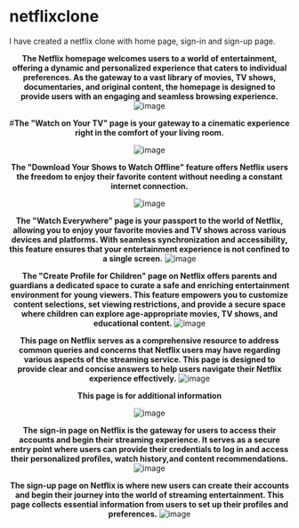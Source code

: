# netflixclone
I have created a netflix clone with home page, sign-in and sign-up page.
<div align="center">

**The Netflix homepage welcomes users to a world of entertainment, offering a dynamic and personalized experience that caters to individual preferences. As the gateway to a vast library of movies, TV shows, documentaries, and original content, the homepage is designed to provide users with an engaging and seamless browsing experience.**
![image](https://github.com/MahnoorFatima670/netflix_clone_website/assets/139101045/dcc038aa-dd64-4321-a3f0-d664c6da74ca)


#**The "Watch on Your TV" page is your gateway to a cinematic experience right in the comfort of your living room.**

![image](https://github.com/MahnoorFatima670/netflix_clone_website/assets/139101045/1afc1b28-83db-4fa7-846f-216e2b351320)



**The "Download Your Shows to Watch Offline" feature offers Netflix users the freedom to enjoy their favorite content without needing a constant internet connection.** 

![image](https://github.com/MahnoorFatima670/netflix_clone_website/assets/139101045/5b460070-a00e-4538-b5fb-aab4ec3d9f37)



**The "Watch Everywhere" page is your passport to the world of Netflix, allowing you to enjoy your favorite movies and TV shows across various devices and platforms. With seamless synchronization and accessibility, this feature ensures that your entertainment experience is not confined to a single screen.**
![image](https://github.com/MahnoorFatima670/netflix_clone_website/assets/139101045/d991b54e-7b26-4a22-86cf-c687ecf46dd7)


**The "Create Profile for Children" page on Netflix offers parents and guardians a dedicated space to curate a safe and enriching entertainment environment for young viewers. This feature empowers you to customize content selections, set viewing restrictions, and provide a secure space where children can explore age-appropriate movies, TV shows, and educational content.**
![image](https://github.com/MahnoorFatima670/netflix_clone_website/assets/139101045/7f895b70-f3be-4e19-a498-6eb4476cd919)



**This page on Netflix serves as a comprehensive resource to address common queries and concerns that Netflix users may have regarding various aspects of the streaming service. This page is designed to provide clear and concise answers to help users navigate their Netflix experience effectively.**
![image](https://github.com/MahnoorFatima670/netflix_clone_website/assets/139101045/384ec99b-e3f0-4463-9e70-e5b2c0aa7f59)

**This page is for additional information**

![image](https://github.com/MahnoorFatima670/netflix_clone_website/assets/139101045/31d2b185-ee15-4dbd-8ddf-215b708a5bea)

**The sign-in page on Netflix is the gateway for users to access their accounts and begin their streaming experience. It serves as a secure entry point where users can provide their credentials to log in and access their personalized profiles, watch history,and content recommendations.**
![image](https://github.com/MahnoorFatima670/netflix_clone_website/assets/139101045/17e98dc8-66a0-492b-abe5-ee636e52738b)




**The sign-up page on Netflix is where new users can create their accounts and begin their journey into the world of streaming entertainment. This page collects essential information from users to set up their profiles and preferences.**
![image](https://github.com/MahnoorFatima670/netflix_clone_website/assets/139101045/3f2e9c4e-26bd-4378-8c40-625c88620c7a)

</div>
